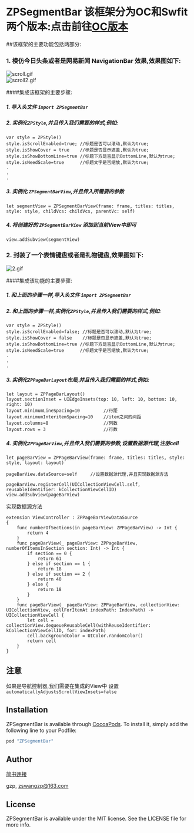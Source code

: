 # ZPSegmentBar 该框架分为OC和Swfit两个版本:点击前往[OC版本](https://github.com/Guanzhangpeng/ZPSegmentBarOC)


##该框架的主要功能包括两部分:

### 1. 模仿今日头条或者是网易新闻 NavigationBar 效果,效果图如下:
 
![scroll.gif](http://upload-images.jianshu.io/upload_images/1154433-56621400635e2bf0.gif?imageMogr2/auto-orient/strip)                           
![scroll2.gif](http://upload-images.jianshu.io/upload_images/1154433-5e2d81b327126e04.gif?imageMogr2/auto-orient/strip)


####集成该框架的主要步骤:

##### 1. 导入头文件 `import ZPSegmentBar`
##### 2. 实例化`ZPStyle`,并且传入我们需要的样式,例如:
```
var style = ZPStyle()
style.isScrollEnabled=true; //标题是否可以滚动,默认为true;
style.isShowCover = true    //标题是否显示遮盖,默认为true;
style.isShowBottomLine=true //标题下方是否显示BottomLine,默认为true;
style.isNeedScale=true      //标题文字是否缩放,默认为true;
.
.
.
```
##### 3. 实例化 `ZPSegmentBarView`,并且传入所需要的参数
```
let segmentView = ZPSegmentBarView(frame: frame, titles: titles, style: style, childVcs: childVcs, parentVc: self)
```
##### 4. 将创建好的 `ZPSegmentBarView` 添加到当前View中即可
```
view.addSubview(segmentView)
```

 
### 2. 封装了一个表情键盘或者是礼物键盘,效果图如下:
 
![2.gif](http://upload-images.jianshu.io/upload_images/1154433-09d3c6d7b0a93d86.gif?imageMogr2/auto-orient/strip)

####集成该功能的主要步骤:
##### 1. 和上面的步骤一样,导入头文件 `import ZPSegmentBar`
##### 2. 和上面的步骤一样,实例化`ZPStyle`,并且传入我们需要的样式,例如:
```
var style = ZPStyle()
style.isScrollEnabled=false; //标题是否可以滚动,默认为true;
style.isShowCover = false    //标题是否显示遮盖,默认为true;
style.isShowBottomLine=true //标题下方是否显示BottomLine,默认为true;
style.isNeedScale=true      //标题文字是否缩放,默认为true;
.
.
.
```
##### 3. 实例化`ZPPageBarLayout`布局,并且传入我们需要的样式,例如:
```
let layout = ZPPageBarLayout()
layout.sectionInset = UIEdgeInsets(top: 10, left: 10, bottom: 10, right: 10)
layout.minimumLineSpacing=10         //行距
layout.minimumInteritemSpacing=10    //item之间的间距
layout.columns=8                     //列数
layout.rows = 3                      //行数
```
##### 4. 实例化`ZPPageBarView`,并且传入我们需要的参数,设置数据源代理,注册cell
```
let pageBarView = ZPPageBarView(frame: frame, titles: titles, style: style, layout: layout)

pageBarView.dataSource=self     //设置数据源代理,并且实现数据源方法

pageBarView.registerCell(UICollectionViewCell.self, reusableIdentifier: kCollectionViewCellID)
view.addSubview(pageBarView)

```
实现数据源方法

```
extension ViewController : ZPPageBarViewDataSource
{
    func numberOfSections(in pageBarView: ZPPageBarView) -> Int {
        return 4
    }
    func pageBarView(_ pageBarView: ZPPageBarView, numberOfItemsInSection section: Int) -> Int {
        if section == 0 {
            return 61
        } else if section == 1 {
            return 18
        } else if section == 2 {
            return 40
        } else {
            return 18
        }
    }
    func pageBarView(_ pageBarView: ZPPageBarView, collectionView: UICollectionView, cellForItemAt indexPath: IndexPath) -> UICollectionViewCell {
        let cell = collectionView.dequeueReusableCell(withReuseIdentifier: kCollectionViewCellID, for: indexPath)
        cell.backgroundColor = UIColor.randomColor()
        return cell
    }
}
```


## 注意
如果是导航控制器,我们需要在集成的View中 设置 ` automaticallyAdjustsScrollViewInsets=false`

## Installation

ZPSegmentBar is available through [CocoaPods](http://cocoapods.org). To install
it, simply add the following line to your Podfile:

```ruby
pod "ZPSegmentBar"
```

## Author
[简书连接](http://www.jianshu.com/u/68bedf0c5c86)

gzp, zswangzp@163.com

## License

ZPSegmentBar is available under the MIT license. See the LICENSE file for more info.


